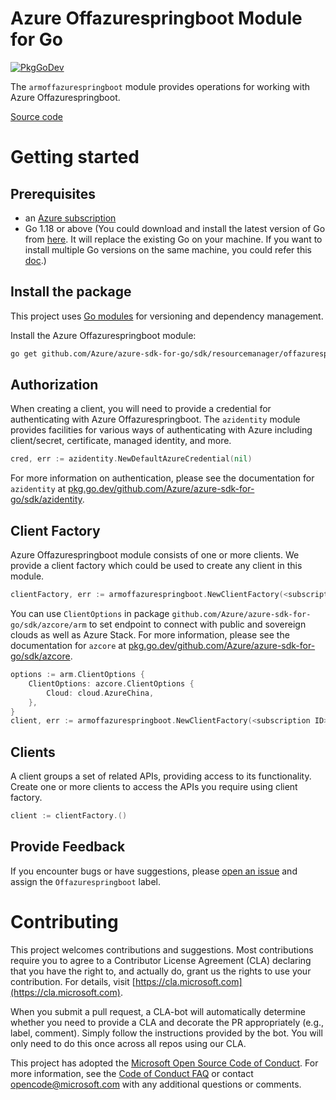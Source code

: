 # Azure Offazurespringboot Module for Go

[![PkgGoDev](https://pkg.go.dev/badge/github.com/Azure/azure-sdk-for-go/sdk/resourcemanager/offazurespringboot/armoffazurespringboot)](https://pkg.go.dev/github.com/Azure/azure-sdk-for-go/sdk/resourcemanager/offazurespringboot/armoffazurespringboot)

The `armoffazurespringboot` module provides operations for working with Azure Offazurespringboot.

[Source code](https://github.com/Azure/azure-sdk-for-go/tree/main/sdk/resourcemanager/offazurespringboot/armoffazurespringboot)

# Getting started

## Prerequisites

- an [Azure subscription](https://azure.microsoft.com/free/)
- Go 1.18 or above (You could download and install the latest version of Go from [here](https://go.dev/doc/install). It will replace the existing Go on your machine. If you want to install multiple Go versions on the same machine, you could refer this [doc](https://go.dev/doc/manage-install).)

## Install the package

This project uses [Go modules](https://github.com/golang/go/wiki/Modules) for versioning and dependency management.

Install the Azure Offazurespringboot module:

```sh
go get github.com/Azure/azure-sdk-for-go/sdk/resourcemanager/offazurespringboot/armoffazurespringboot
```

## Authorization

When creating a client, you will need to provide a credential for authenticating with Azure Offazurespringboot.  The `azidentity` module provides facilities for various ways of authenticating with Azure including client/secret, certificate, managed identity, and more.

```go
cred, err := azidentity.NewDefaultAzureCredential(nil)
```

For more information on authentication, please see the documentation for `azidentity` at [pkg.go.dev/github.com/Azure/azure-sdk-for-go/sdk/azidentity](https://pkg.go.dev/github.com/Azure/azure-sdk-for-go/sdk/azidentity).

## Client Factory

Azure Offazurespringboot module consists of one or more clients. We provide a client factory which could be used to create any client in this module.

```go
clientFactory, err := armoffazurespringboot.NewClientFactory(<subscription ID>, cred, nil)
```

You can use `ClientOptions` in package `github.com/Azure/azure-sdk-for-go/sdk/azcore/arm` to set endpoint to connect with public and sovereign clouds as well as Azure Stack. For more information, please see the documentation for `azcore` at [pkg.go.dev/github.com/Azure/azure-sdk-for-go/sdk/azcore](https://pkg.go.dev/github.com/Azure/azure-sdk-for-go/sdk/azcore).

```go
options := arm.ClientOptions {
    ClientOptions: azcore.ClientOptions {
        Cloud: cloud.AzureChina,
    },
}
client, err := armoffazurespringboot.NewClientFactory(<subscription ID>, cred, &options)
```

## Clients

A client groups a set of related APIs, providing access to its functionality.  Create one or more clients to access the APIs you require using client factory.

```go
client := clientFactory.()
```

## Provide Feedback

If you encounter bugs or have suggestions, please
[open an issue](https://github.com/Azure/azure-sdk-for-go/issues) and assign the `Offazurespringboot` label.

# Contributing

This project welcomes contributions and suggestions. Most contributions require
you to agree to a Contributor License Agreement (CLA) declaring that you have
the right to, and actually do, grant us the rights to use your contribution.
For details, visit [https://cla.microsoft.com](https://cla.microsoft.com).

When you submit a pull request, a CLA-bot will automatically determine whether
you need to provide a CLA and decorate the PR appropriately (e.g., label,
comment). Simply follow the instructions provided by the bot. You will only
need to do this once across all repos using our CLA.

This project has adopted the
[Microsoft Open Source Code of Conduct](https://opensource.microsoft.com/codeofconduct/).
For more information, see the
[Code of Conduct FAQ](https://opensource.microsoft.com/codeofconduct/faq/)
or contact [opencode@microsoft.com](mailto:opencode@microsoft.com) with any
additional questions or comments.